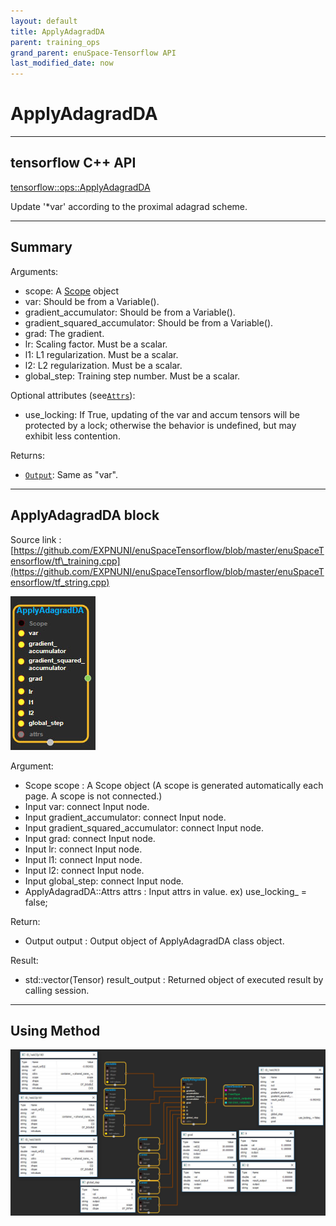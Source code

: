 ```yaml
--- 
layout: default 
title: ApplyAdagradDA 
parent: training_ops 
grand_parent: enuSpace-Tensorflow API 
last_modified_date: now 
--- 
```


# ApplyAdagradDA

---

## tensorflow C++ API

[tensorflow::ops::ApplyAdagradDA](https://www.tensorflow.org/api_docs/cc/class/tensorflow/ops/apply-adagrad-d-a)

Update '\*var' according to the proximal adagrad scheme.

---

## Summary

Arguments:

* scope: A [Scope](https://www.tensorflow.org/api_docs/cc/class/tensorflow/scope.html#classtensorflow_1_1_scope) object
* var: Should be from a Variable\(\).
* gradient\_accumulator: Should be from a Variable\(\).
* gradient\_squared\_accumulator: Should be from a Variable\(\).
* grad: The gradient.
* lr: Scaling factor. Must be a scalar.
* l1: L1 regularization. Must be a scalar.
* l2: L2 regularization. Must be a scalar.
* global\_step: Training step number. Must be a scalar.

Optional attributes \(see[`Attrs`](https://www.tensorflow.org/api_docs/cc/struct/tensorflow/ops/apply-adagrad-d-a/attrs.html#structtensorflow_1_1ops_1_1_apply_adagrad_d_a_1_1_attrs)\):

* use\_locking: If True, updating of the var and accum tensors will be protected by a lock; otherwise the behavior is undefined, but may exhibit less contention.

Returns:

* [`Output`](https://www.tensorflow.org/api_docs/cc/class/tensorflow/output.html#classtensorflow_1_1_output): Same as "var".

---

## ApplyAdagradDA block

Source link : [https://github.com/EXPNUNI/enuSpaceTensorflow/blob/master/enuSpaceTensorflow/tf\_training.cpp](https://github.com/EXPNUNI/enuSpaceTensorflow/blob/master/enuSpaceTensorflow/tf_string.cpp)

![](./assets/training/ApplyAdagradDA1.jpg)

Argument:

* Scope scope : A Scope object \(A scope is generated automatically each page. A scope is not connected.\)
* Input var: connect  Input node.
* Input gradient\_accumulator: connect  Input node.
* Input gradient\_squared\_accumulator: connect  Input node.
* Input grad: connect  Input node.
* Input lr: connect  Input node.
* Input l1: connect  Input node.
* Input l2: connect  Input node.
* Input global\_step: connect  Input node.
* ApplyAdagradDA::Attrs attrs : Input attrs in value. ex\) use\_locking\_ = false;

Return:

* Output output : Output object of ApplyAdagradDA class object.

Result:

* std::vector\(Tensor\) result\_output : Returned object of executed result by calling session.

---

## Using Method

![](./assets/training/ApplyAdagradDA2.jpg)

